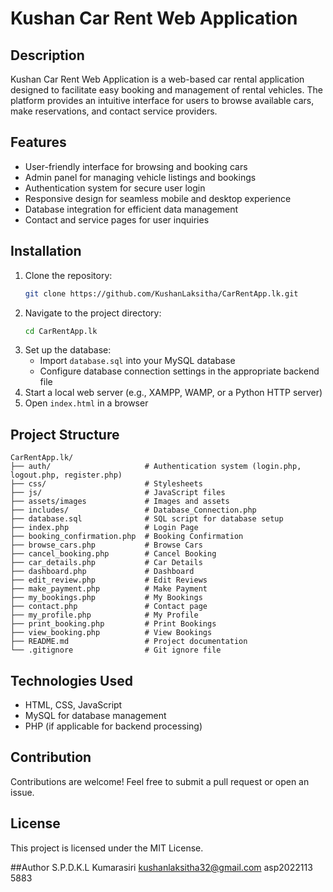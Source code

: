 # Kushan Car Rent Web Application 

## Description
Kushan Car Rent Web Application is a web-based car rental application designed to facilitate easy booking and management of rental vehicles. The platform provides an intuitive interface for users to browse available cars, make reservations, and contact service providers.

## Features
- User-friendly interface for browsing and booking cars
- Admin panel for managing vehicle listings and bookings
- Authentication system for secure user login
- Responsive design for seamless mobile and desktop experience
- Database integration for efficient data management
- Contact and service pages for user inquiries

## Installation
1. Clone the repository:
   ```bash
   git clone https://github.com/KushanLaksitha/CarRentApp.lk.git
   ```
2. Navigate to the project directory:
   ```bash
   cd CarRentApp.lk
   ```
3. Set up the database:
   - Import `database.sql` into your MySQL database
   - Configure database connection settings in the appropriate backend file
4. Start a local web server (e.g., XAMPP, WAMP, or a Python HTTP server)
5. Open `index.html` in a browser

## Project Structure
```
CarRentApp.lk/
├── auth/                     # Authentication system (login.php, logout.php, register.php)
├── css/                      # Stylesheets
├── js/                       # JavaScript files
├── assets/images             # Images and assets
├── includes/                 # Database_Connection.php
├── database.sql              # SQL script for database setup
├── index.php                 # Login Page
├── booking_confirmation.php  # Booking Confirmation
├── browse_cars.php           # Browse Cars
├── cancel_booking.php        # Cancel Booking
├── car_details.php           # Car Details
├── dashboard.php             # Dashboard
├── edit_review.php           # Edit Reviews
├── make_payment.php          # Make Payment
├── my_bookings.php           # My Bookings
├── contact.php               # Contact page
├── my_profile.php            # My Profile
├── print_booking.php         # Print Bookings
├── view_booking.php          # View Bookings
├── README.md                 # Project documentation
└── .gitignore                # Git ignore file
```

## Technologies Used
- HTML, CSS, JavaScript
- MySQL for database management
- PHP (if applicable for backend processing)

## Contribution
Contributions are welcome! Feel free to submit a pull request or open an issue.

## License
This project is licensed under the MIT License.

##Author
S.P.D.K.L Kumarasiri
kushanlaksitha32@gmail.com
asp2022113
5883
